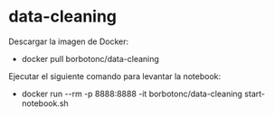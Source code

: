 # data-cleaning

Descargar la imagen de Docker:
- docker pull borbotonc/data-cleaning

Ejecutar el siguiente comando para levantar la notebook:
- docker run --rm  -p 8888:8888 -it borbotonc/data-cleaning  start-notebook.sh 
